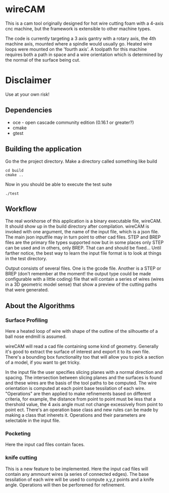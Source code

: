 # wireCAM

This is a cam tool originally designed for hot wire cutting foam with a 4-axis cnc machine, 
but the framework is extensible to other machine types.

The code is currently targeting a 3 axis gantry with a rotary axis, the 4th machine axis, mounted where a spindle would usually go.
Heated wire loops were mounted on the 'fourth axis'.  A toolpath for this machine requires
both a path in space and a wire orientation which is determined by the normal of the surface being cut.

# Disclaimer

Use at your own risk!


## Dependencies

 - oce - open cascade community edition (0.16.1 or greater?)
 - cmake
 - gtest


## Building the application

Go the the project directory. Make a directory called something like build

    cd build
    cmake ..
    
Now in you should be able to execute the test suite
    
    ./test
    

## Workflow

The real workhorse of this application is a binary executable file, wireCAM.  It should show up in the build directory
after compilation. wireCAM is invoked with one argument, the name of the input file, which is a json file.  The main
json inputfile may in turn point to other cad files.  STEP and BREP files are the primary file types supported now but 
in some places only STEP can be used and in others, only BREP.  That can and should be fixed...
Until farther notice, the best way to learn the input file format is to look at things in the test directory.

Output consists of several files.  One is the gcode file.  Another is a STEP or BREP (don't remember at the moment! the output 
type could be made configurable with a little coding) file that will contain a series of wires (wires in a 3D geometric model sense) that show a preview of the cutting paths that were generated.

## About the Algorithms

### Surface Profiling
Here a heated loop of wire with shape of the outline of the silhouette of a ball nose endmill is assumed.

wireCAM will read a cad file containing some kind of geometry.  Generally it's good to extract the surface of interest and
export it to its own file.  There's a bounding box functionality too that will allow you to pick a section of a model, if you
want to get tricky.

In the input file the user specifies slicing planes with a normal direction and spacing.  The intersection between slicing planes
and the surfaces is found and these wires are the basis of the tool paths to be computed.  The wire orientation
is computed at each point base tessilation of each wire.  "Operations" are then applied to make refinements based on different criteria, for example, the distance from point to point must be less that a thershold value, the 4 axis angle must not change
excessively from point to point ect.  There's an operation base class and new rules can be made by making a class that inherets it.  Operations and their parameters are selectable in the input file.

### Pocketing

Here the input cad files contain faces.

### knife cutting

This is a new feature to be implemented.  Here the input cad files will contain any ammount wires (a series of connected edges).
The base tessilation of each wire will be used to compute x,y,z points and a knife angle.  Operations will then be perforemed for
refinement.
